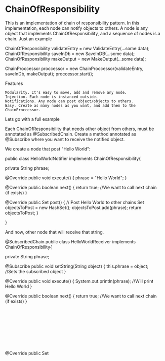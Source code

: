 ChainOfResponsibility
=====================

This is an implementation of chain of responsibility pattern. In this implementation, each node can notify objects to others. A node is any object that implements ChainOfResponsibility, and a sequence of nodes is a chain.
Just an example

ChainOfResponsibility validateEntry = new ValidateEntry(...some data);
ChainOfResponsibility saveInDb = new SaveInDB(...some data);
ChainOfResponsibility makeOutput = new MakeOutput(...some data);

ChainProccessor proccessor = new ChainProccessor(validateEntry, saveInDb, makeOutput);
proccessor.start();

Features

    Modularity. It's easy to move, add and remove any node.
    Injection. Each node is instanced outside.
    Notifications. Any node can post object/objects to others.
    Easy. Create as many nodes as you want, and add them to the ChainProccessor. 

Lets go with a full example

Each ChainOfResponsibility that needs other object from others, must be annotated as @SubscribedChain. Create a method annotated as @Subscribe where you want to receive the notified object.

We create a node that post "Hello World":

public class HelloWorldNotifier implements ChainOfResponsibility{

   private String phrase;

   @Override
   public void execute() {
      phrase = "Hello World";
   }

   @Override
   public boolean next() {
      return true; //We want to call next chain (if exists)
   }

   @Override
   public Set<Object> post() { // Post Hello World to other chains
      Set<Object> objectsToPost = new HashSet<Object>();
      objectsToPost.add(phrase);
      return objectsToPost;
   }
                
}

And now, other node that will receive that string.

@SubscribedChain
public class HelloWorldReceiver implements ChainOfResponsibility{
                
   private String phrase;

   @Subscribe
   public void setString(String object) {
      this.phrase = object; //Sets the subscribed object
   }

   @Override
   public void execute() {
      System.out.println(phrase); //Will print Hello World
   }

   @Override
   public boolean next() {
      return true; //We want to call next chain (if exists)
   }

   @Override
   public Set<Object> post() {
      return null; //We don't post anything
   }
                
}

Now we start the chain. The order of nodes in ChainProccessor's constructor is the order that they will be called.

ChainOfResponsibility chainPost = new HelloWorldNotifier();
ChainOfResponsibility chainSubscribed = new HelloWorldReceiver();

ChainProccessor proccessor = new ChainProccessor(chainPost, chainSubscribed);
proccessor.start();

The ChainProccessor will call methods in this order:

    chainPost.execute()
    chainPost.post()
    chainSubscribed.setString("Hello World")
    chainPost.next()
    chainSubscribed.execute()
    chainSubscribed.post()
    chainSubscribed.next() 

Good practices

    @Subscribed methods are invoked each time that any node post an object of the same type. Normally, you should construct that methods as setters.
    Normally wrap your post JDK objects with other objects. For example, don't post an Integer, create a new IntegerWrapper?(Integer) and post it.
    Create a @SubscribedChain Object at first node to receive the errors that post other nodes. Then when ChainProccessor finish, you can analyze its content.
    Make sure you tests your ChainProccessor. Maybe you have some node that depends on other, but the other doesn't exists in this proccessor.
    Minimize mutability of posted objects to guarantee that other nodes don't modify their content. 

Dependences

    chain-of-responsibility_1.1.2.jar
    guava-15.0.jar
    commons-logging.jar 
